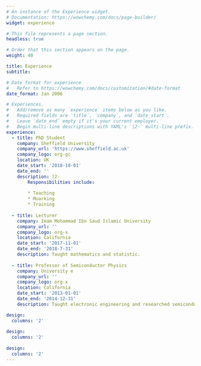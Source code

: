 ```yaml
---
# An instance of the Experience widget.
# Documentation: https://wowchemy.com/docs/page-builder/
widget: experience

# This file represents a page section.
headless: true

# Order that this section appears on the page.
weight: 40

title: Experience
subtitle:

# Date format for experience
#   Refer to https://wowchemy.com/docs/customization/#date-format
date_format: Jan 2006

# Experiences.
#   Add/remove as many `experience` items below as you like.
#   Required fields are `title`, `company`, and `date_start`.
#   Leave `date_end` empty if it's your current employer.
#   Begin multi-line descriptions with YAML's `|2-` multi-line prefix.
experience:
  - title: PhD Student
    company: Sheffield University
    company_url: 'https://www.sheffield.ac.uk'
    company_logo: org-gc
    location: UK
    date_start: '2018-10-01'
    date_end: ''
    description: |2-
        Responsibilities include:
        
        * Teaching
        * Moarking
        * Training
        
  - title: Lecturer
    company: Imam Mohammad Ibn Saud Islamic University
    company_url: ''
    company_logo: org-x
    location: California
    date_start: '2017-11-01'
    date_end: '2018-7-31'
    description: Taught mathematics and statistic.
    
  - title: Professor of Semiconductor Physics
    company: University e
    company_url: ''
    company_logo: org-x
    location: California
    date_start: '2013-01-01'
    date_end: '2014-12-31'
    description: Taught electronic engineering and researched semiconductor physics.

design:
  columns: '2' 
  
design:
  columns: '2'
  
design:
  columns: '2'
---
```


